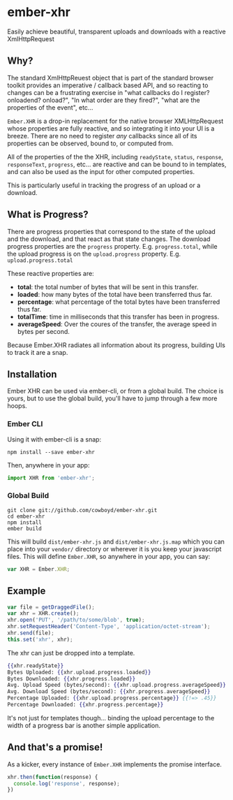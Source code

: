 # ember-xhr

Easily achieve beautiful, transparent uploads and downloads with a reactive XmlHttpRequest

## Why?

The standard XmlHttpReuest object that is part of the standard browser
toolkit provides an imperative / callback based API, and so reacting
to changes can be a frustrating exercise in "what callbacks do I
register? onloadend? onload?", "In what order are they fired?", "what
are the properties of the event", etc...

`Ember.XHR` is a drop-in replacement for the native browser
XMLHttpRequest whose properties are fully reactive, and so integrating
it into your UI is a breeze. There are no need to register *any*
callbacks since all of its properties can be observed, bound to, or
computed from.

All of the properties of the the XHR, including `readyState`,
`status`, `response`, `responseText`, `progress`, etc... are reactive
and can be bound to in templates, and can also be used as the input
for other computed properties.

This is particularly useful in tracking the progress of an upload or a
download.

## What is Progress?

There are progress properties that correspond to the state of the
upload and the download, and that react as that state changes. The
download progress properties are the `progress`
property. E.g. `progress.total`, while the upload progress is on the
`upload.progress` property. E.g. `upload.progress.total`

These reactive properties are:


* **total**: the total number of bytes that will be sent in this transfer.
* **loaded**: how many bytes of the total have been transferred thus far.
* **percentage**: what percentage of the total bytes have been transferred thus far.
* **totalTime**: time in milliseconds that this transfer has been in progress.
* **averageSpeed**: Over the coures of the transfer, the average speed in bytes per second.

Because Ember.XHR radiates all information about its progress,
building UIs to track it are a snap.

## Installation

Ember XHR can be used via ember-cli, or from a global build. The choice is yours, but to use the global build, you'll have to jump through a few more hoops.

### Ember CLI

Using it with ember-cli is a snap:

    npm install --save ember-xhr

Then, anywhere in your app:

```js
import XHR from 'ember-xhr';
```

### Global Build

```
git clone git://github.com/cowboyd/ember-xhr.git
cd ember-xhr
npm install
ember build
```

This will build `dist/ember-xhr.js` and `dist/ember-xhr.js.map` which you can place into your `vendor/` directory or wherever it is you keep your javascript files. This will define `Ember.XHR`, so anywhere in your app, you can say:

```js
var XHR = Ember.XHR;
```


## Example

```js
var file = getDraggedFile();
var xhr = XHR.create();
xhr.open('PUT', '/path/to/some/blob', true);
xhr.setRequestHeader('Content-Type', 'application/octet-stream');
xhr.send(file);
this.set('xhr', xhr);
```

The xhr can just be dropped into a template.

```hbs
{{xhr.readyState}}
Bytes Uploaded: {{xhr.upload.progress.loaded}}
Bytes Downloaded: {{xhr.progress.loaded}}
Avg. Upload Speed (bytes/second): {{xhr.upload.progress.averageSpeed}}
Avg. Download Speed (bytes/second): {{xhr.progress.averageSpeed}}
Percentage Uploaded: {{xhr.upload.progress.percentage}} {{!=> .45}}
Percentage Downloaded: {{xhr.progress.percentage}}
```

It's not just for templates though... binding the upload percentage to
the width of a progress bar is another simple application.

## And that's a promise!

As a kicker, every instance of `Ember.XHR` implements the promise
interface.

```js
xhr.then(function(response) {
  console.log('response', response);
})
```
